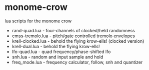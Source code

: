 # monome-crow
lua scripts for the monome crow

* rand-quad.lua - four-channels of clocked/held randomness
* cmss-tremolo.lua - pitch/gate controlled tremolo envelopes
* krell-clocked.lua - behold the flying krow-ells! (clocked version)
* krell-dual.lua - behold the flying krow-ells!
* lfo-quad.lua - quad frequency/phase-shifted lfo
* snh.lua - random and input sample and hold
* freq_mode.lua - frequency calculator, follow, snh and quantizer
